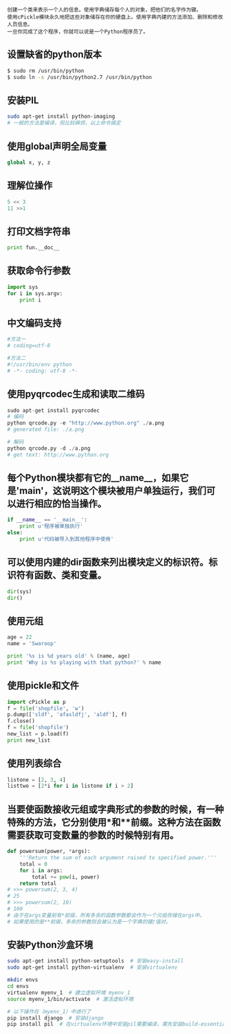 ```
创建一个类来表示一个人的信息。使用字典储存每个人的对象，把他们的名字作为键。
使用cPickle模块永久地把这些对象储存在你的硬盘上。使用字典内建的方法添加、删除和修改人员信息。
一旦你完成了这个程序，你就可以说是一个Python程序员了。
```

## 设置缺省的python版本
```sh
$ sudo rm /usr/bin/python
$ sudo ln -s /usr/bin/python2.7 /usr/bin/python
```

## 安装PIL
```sh
sudo apt-get install python-imaging
# 一般的方法是编译，但比较麻烦，以上命令搞定
```

## 使用global声明全局变量
```python
global x, y, z
```

## 理解位操作
```python
5 << 3
11 >>1
```

## 打印文档字符串
```python
print fun.__doc__
```

## 获取命令行参数
```python
import sys
for i in sys.argv:
    print i
```

## 中文编码支持
```python
#方法一
# coding=utf-8

#方法二
#!/usr/bin/env python  
# -*- coding: utf-8 -*- 
```

## 使用pyqrcodec生成和读取二维码
```python
sudo apt-get install pyqrcodec
# 编码
python qrcode.py -e "http://www.python.org" ./a.png
# generated file: ./a.png

# 解码
python qrcode.py -d ./a.png
# get text: http://www.python.org
```

## 每个Python模块都有它的__name__，如果它是'__main__'，这说明这个模块被用户单独运行，我们可以进行相应的恰当操作。
```python
if __name__ == '__main__':
    print u'程序被单独执行'
else:
    print u'代码被导入到其他程序中使用'
```

## 可以使用内建的dir函数来列出模块定义的标识符。标识符有函数、类和变量。
```python
dir(sys)
dir()
```

## 使用元组
```python
age = 22
name = 'Swaroop'

print '%s is %d years old' % (name, age)
print 'Why is %s playing with that python?' % name
```

## 使用pickle和文件
```python
import cPickle as p
f = file('shopfile', 'w')
p.dump(['sldf', 'afasldfj', 'aldf'], f)
f.close()
f = file('shopfile')
new_list = p.load(f)
print new_list
```

## 使用列表综合
```python
listone = [2, 3, 4]
listtwo = [2*i for i in listone if i > 2]
```

## 当要使函数接收元组或字典形式的参数的时候，有一种特殊的方法，它分别使用*和**前缀。这种方法在函数需要获取可变数量的参数的时候特别有用。
```python
def powersum(power, *args):
    '''Return the sum of each argument raised to specified power.'''
    total = 0
    for i in args:
        total += pow(i, power)
    return total
# >>> powersum(2, 3, 4)
# 25
# >>> powersum(2, 10)
# 100
# 由于在args变量前有*前缀，所有多余的函数参数都会作为一个元组存储在args中。
# 如果使用的是**前缀，多余的参数则会被认为是一个字典的键/值对。
```

## 安装Python沙盒环境
```sh
sudo apt-get install python-setuptools  # 安装easy-install
sudo apt-get install python-virtualenv  # 安装virtualenv

mkdir envs
cd envs
virtualenv myenv_1  # 建立虚拟环境 myenv_1
source myenv_1/bin/activate  # 激活虚拟环境

# 以下操作在（myenv_1）中进行了
pip install django  # 安装django
pip install pil  # 在virtualenv环境中安装pil需要编译，需先安装build-essential和python-dev
```